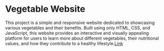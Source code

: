 # Vegetable Website
This project is a simple and responsive website dedicated to showcasing various vegetables 
and their benefits. Built using only HTML, CSS, and JavaScript, this website provides an 
interactive and visually appealing platform for users to learn more about different vegetables, 
their nutritional values, and how they contribute to a healthy lifestyle.[Link](https://baghrai-beshra.github.io/VegitableWebsite/)
